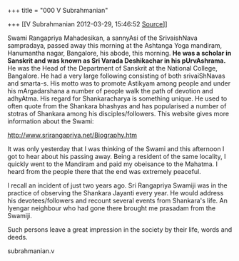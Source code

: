 +++
title = "000 V Subrahmanian"

+++
[[V Subrahmanian	2012-03-29, 15:46:52 [Source](https://groups.google.com/g/bvparishat/c/S5tJB3si-dU)]]



Swami Rangapriya Mahadesikan, a sannyAsi of the SrivaishNava sampradaya, passed away this morning at the Ashtanga Yoga mandiram, Hanumantha nagar, Bangalore, his abode, this morning. **He was a scholar in Sanskrit and was known as Sri Varada Deshikachar in his pUrvAshrama.** He was the Head of the Department of Sanskrit at the National College, Bangalore. He had a very large following consisting of both srivaiShNavas and smarta-s. His motto was to promote Astikyam among people and under his mArgadarshana a number of people walk the path of devotion and adhyAtma. His regard for Shankaracharya is something unique. He used to often quote from the Shankara bhashyas and has popularised a number of stotras of Shankara among his disciples/followers. This website gives more information about the Swami:  
  
<http://www.srirangapriya.net/Biography.htm>  
  
It was only yesterday that I was thinking of the Swami and this afternoon I got to hear about his passing away. Being a resident of the same locality, I quickly went to the Mandiram and paid my obeisance to the Mahatma. I heard from the people there that the end was extremely peaceful.  
  
I recall an incident of just two years ago. Sri Rangapriya Swamiji was in the practice of observing the Shankara Jayanti every year. He would address his devotees/followers and recount several events from Shankara's life. An Iyengar neighbour who had gone there brought me prasadam from the Swamiji.  
  
Such persons leave a great impression in the society by their life, words and deeds.  
  
subrahmanian.v  

